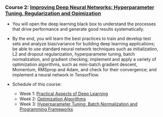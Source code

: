 ### Course 2: [Improving Deep Neural Networks: Hyperparameter Tuning, Regularization and Opimization](https://www.coursera.org/learn/deep-neural-network)
* You will open the deep learning black box to understand the processes that drive performance and generate good results systematically. 

* By the end, you will learn the best practices to train and develop test sets and analyze bias/variance for building deep learning applications; be able to use standard neural network techniques such as initialization, L2 and dropout regularization, hyperparameter tuning, batch normalization, and gradient checking; implement and apply a variety of optimization algorithms, such as mini-batch gradient descent, Momentum, RMSprop and Adam, and check for their convergence; and implement a neural network in TensorFlow.

* Schedule of this course:
  * Week 1: [Practical Aspects of Deep Learning](https://github.com/yifang-psu/Coursera_AI_ML_Courses/tree/main/Deep_Learning/ImprovingDeepNeuralNetworks/Week_1)
  * Week 2: [Optimization Algorithms](https://github.com/yifang-psu/Coursera_AI_ML_Courses/tree/main/Deep_Learning/ImprovingDeepNeuralNetworks/Week_2)
  * Week 3: [Hyperparameter Tuning, Batch Normalization and Programming Frameworks](https://github.com/yifang-psu/Coursera_AI_ML_Courses/tree/main/Deep_Learning/ImprovingDeepNeuralNetworks/Week_3)
 
